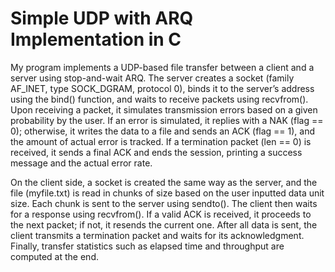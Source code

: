 ﻿# Simple UDP with ARQ Implementation in C

My program implements a UDP-based file transfer between a client and a server using
stop-and-wait ARQ. The server creates a socket (family AF_INET, type SOCK_DGRAM,
protocol 0), binds it to the server’s address using the bind() function, and waits to receive
packets using recvfrom(). Upon receiving a packet, it simulates transmission errors based on a
given probability by the user. If an error is simulated, it replies with a NAK (flag == 0); otherwise,
it writes the data to a file and sends an ACK (flag == 1), and the amount of actual error is
tracked. If a termination packet (len == 0) is received, it sends a final ACK and ends the
session, printing a success message and the actual error rate.

On the client side, a socket is created the same way as the server, and the file (myfile.txt) is
read in chunks of size based on the user inputted data unit size. Each chunk is sent to the
server using sendto(). The client then waits for a response using recvfrom(). If a valid ACK is
received, it proceeds to the next packet; if not, it resends the current one. After all data is sent,
the client transmits a termination packet and waits for its acknowledgment. Finally, transfer
statistics such as elapsed time and throughput are computed at the end.
